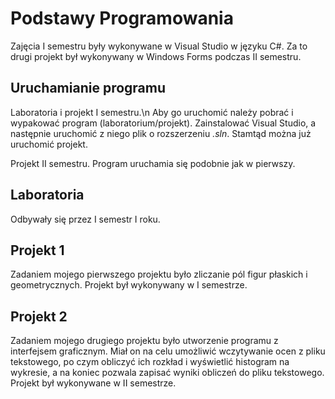 # Podstawy Programowania
Zajęcia I semestru były wykonywane w Visual Studio w języku C#. Za to drugi projekt był wykonywany w Windows Forms podczas II semestru.

## Uruchamianie programu
Laboratoria i projekt I semestru.\n
Aby go uruchomić należy pobrać i wypakować program (laboratorium/projekt). Zainstalować Visual Studio, a następnie uruchomić z niego plik o rozszerzeniu *.sln*. Stamtąd można już uruchomić projekt.

Projekt II semestru.
Program uruchamia się podobnie jak w pierwszy.

## Laboratoria
Odbywały się przez I semestr I roku.

## Projekt 1
Zadaniem mojego pierwszego projektu było zliczanie pól figur płaskich i geometrycznych. Projekt był wykonywany w I semestrze.

## Projekt 2
Zadaniem mojego drugiego projektu było utworzenie programu z interfejsem graficznym. Miał on na celu umożliwić wczytywanie ocen z pliku tekstowego, po czym obliczyć ich rozkład i wyświetlić histogram na wykresie, a na koniec pozwala zapisać wyniki obliczeń do pliku tekstowego. Projekt był wykonywane w II semestrze.
